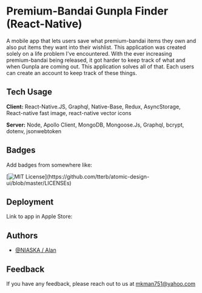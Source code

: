 # Premium-Bandai Gunpla Finder (React-Native)
A mobile app that lets users save what premium-bandai items they own and also put items they want into their wishlist.
This application was created solely on a life problem I've encountered. With the ever increasing premium-bandai being released, it got harder to keep track of what and when Gunpla are coming out. This application solves all of that. Each users can create an account to keep track of these things.

    
## Tech Usage

**Client:** React-Native.JS, Graphql, Native-Base, Redux, AsyncStorage, React-native fast image, react-native vector icons

**Server:** Node, Apollo Client, MongoDB, Mongoose.Js, Graphql, bcrypt, dotenv, jsonwebtoken

  
## Badges

Add badges from somewhere like: 

[![MIT License](https://img.shields.io/apm/l/atomic-design-ui.svg?)](https://github.com/tterb/atomic-design-ui/blob/master/LICENSEs)

  
## Deployment

Link to app in Apple Store: 

## Authors

- [@NIASKA / Alan](https://github.com/NIASKAA)

  
## Feedback

If you have any feedback, please reach out to us at mkman751@yahoo.com
